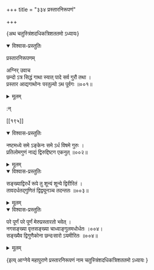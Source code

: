 +++
title = "३३४ प्रस्तारनिरूपणं"

+++

\{अथ चतुस्त्रिंशदधिकत्रिशततमो ऽध्यायः\}


<details open><summary>विश्वास-प्रस्तुतिः</summary>

प्रस्तारनिरूपणम्  
    
अग्निर् उवाच  
छन्दो ऽत्र सिद्धं गाथा स्यात् पादे सर्व गुरौ तथा ।  
प्रस्तार आद्यगाथोनः परतुल्यो ऽथ पूर्वगः ॥००१॥
</details>

<details><summary>मूलम्</summary>

प्रस्तारनिरूपणम्  
    
अग्निर् उवाच  
छन्दो ऽत्र सिद्धं गाथा स्यात् पादे सर्व गुरौ तथा ।  
प्रस्तार आद्यगाथोनः परतुल्यो ऽथ पूर्वगः ॥००१॥
</details>  
    
:न्  
    
[^१]: ग्रहवसो वसादिति ग॥  
    
[^२]: चण्डवृष्टिप्रयानक इति ट॥  

[[१९५]]
    

<details open><summary>विश्वास-प्रस्तुतिः</summary>

नष्टमध्ये समे ऽङ्केनः समे ऽर्ध विषमे गुरुः   ।  
प्रतिलोमगुणं नाद्यं द्विरुद्दिष्टग एकनुत् ॥००२॥
</details>

<details><summary>मूलम्</summary>

नष्टमध्ये समे ऽङ्केनः समे ऽर्ध विषमे गुरुः   ।  
प्रतिलोमगुणं नाद्यं द्विरुद्दिष्टग एकनुत् ॥००२॥
</details>  

<details open><summary>विश्वास-प्रस्तुतिः</summary>

सङ्ख्याद्विरर्धे रूपे तु शून्यं शून्ये द्विरीरितं   ।  
तावदर्धतद्गुणितं द्विद्व्यूनञ्च तदन्ततः ॥००३॥
</details>

<details><summary>मूलम्</summary>

सङ्ख्याद्विरर्धे रूपे तु शून्यं शून्ये द्विरीरितं   ।  
तावदर्धतद्गुणितं द्विद्व्यूनञ्च तदन्ततः ॥००३॥
</details>  

<details open><summary>विश्वास-प्रस्तुतिः</summary>

परे पूर्णं परे पूर्णं मेरुप्रस्तारतो भवेत् ।  
नगसङ्ख्या वृत्तसङ्ख्या चाध्वाङ्गुलमधोर्धतः   ।००४।  
सङ्ख्यैव द्विगुणैकोना छन्दःसारो ऽयमीरितः   ॥००४॥
</details>

<details><summary>मूलम्</summary>

परे पूर्णं परे पूर्णं मेरुप्रस्तारतो भवेत् ।  
नगसङ्ख्या वृत्तसङ्ख्या चाध्वाङ्गुलमधोर्धतः   ।००४।  
सङ्ख्यैव द्विगुणैकोना छन्दःसारो ऽयमीरितः   ॥००४॥
</details>

\{इत्य् आग्नेये महापुराणे प्रस्तारनिरूपणं नाम चतुस्त्रिंशदधिकत्रिशततमो ऽध्यायः  }
    